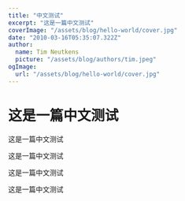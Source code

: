 ```yaml
---
title: "中文测试"
excerpt: "这是一篇中文测试"
coverImage: "/assets/blog/hello-world/cover.jpg"
date: "2010-03-16T05:35:07.322Z"
author:
  name: Tim Neutkens
  picture: "/assets/blog/authors/tim.jpeg"
ogImage:
  url: "/assets/blog/hello-world/cover.jpg"
---
```

# 这是一篇中文测试

这是一篇中文测试

这是一篇中文测试

这是一篇中文测试

这是一篇中文测试        